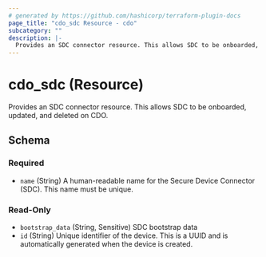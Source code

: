 ```yaml
---
# generated by https://github.com/hashicorp/terraform-plugin-docs
page_title: "cdo_sdc Resource - cdo"
subcategory: ""
description: |-
  Provides an SDC connector resource. This allows SDC to be onboarded, updated, and deleted on CDO.
---
```


# cdo_sdc (Resource)

Provides an SDC connector resource. This allows SDC to be onboarded, updated, and deleted on CDO.



<!-- schema generated by tfplugindocs -->
## Schema

### Required

- `name` (String) A human-readable name for the Secure Device Connector (SDC). This name must be unique.

### Read-Only

- `bootstrap_data` (String, Sensitive) SDC bootstrap data
- `id` (String) Unique identifier of the device. This is a UUID and is automatically generated when the device is created.
